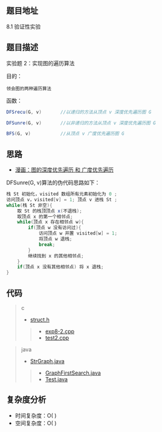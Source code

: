 <!--
 * @Date        : 2020-05-21 17:12:42
 * @LastEditors : anlzou
 * @Github      : https://github.com/anlzou
 * @LastEditTime: 2020-11-09 10:57:23
 * @FilePath    : \data-structure\chapters\chapter08_graph\test-2.md
 * @Describe    : 
--> 

## 题目地址
8.1 验证性实验

## 题目描述
实验题 2：实现图的遍历算法

目的：
```
领会图的两种遍历算法
```
函数：
```java
DFSrecu(G, v)   	//以递归的方法从顶点 v 深度优先遍历图 G

DFSunre(G, v)       //以非递归的方法从顶点 v 深度优先遍历图 G

BFS(G, v)   		//从顶点 v 广度优先遍历图 G
```

## 思路
- [漫画：图的深度优先遍历 和 广度优先遍历](http://note.youdao.com/noteshare?id=3a2649d5db30c3ac99eca6201e0f12b8&sub=C677D20AB8FD48A88AA1D4EBEC32AEFC)

DFSunre(G, v)算法的伪代码思路如下：
```java
栈 St 初始化，visited 数组所有元素初始化为 0 ;
访问顶点 v，visited[v] = 1; 顶点 v 进栈 St ;
while(栈 St 非空){
	取 St 的栈顶顶点 x(不退栈);
	取顶点 x 的第一个相邻点;
	while(顶点 x 存在相邻点 w){
		if(顶点 w 没有访问过){
			访问顶点 w 并置 visited[w] = 1;
			将顶点 w 退栈;
			break;
		}
		继续找到 x 的其他相邻点;
	}
	if(顶点 x 没有其他相邻点) 将 x 退栈;
}
```

## 代码
> c
>- [struct.h](./code/struct/struct.h)
>>- [exp8-2.cpp](./code/exp8-2.cpp)
>>- [test2.cpp](./code/test2.cpp)

> java
>- [StrGraph.java](./code/struct/StrGraph.java)
>>- [GraphFirstSearch.java](./code/GraphFirstSearch.java)
>>- [Test.java](./code/test/Test.java)
## 复杂度分析

- 时间复杂度：O( )
- 空间复杂度：O( )